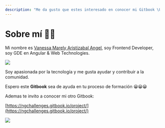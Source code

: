 ```yaml
---
description: "Me da gusto que estes interesado en conocer mi Gitbook \U0001F44D"
---
```


# Sobre mí 👩‍💻

Mi nombre es [Vanessa Marely Aristizabal Angel](https://twitter.com/vanessamarely), soy Frontend Developer, soy GDE en Angular & Web Technologies.

![](.gitbook/assets/fotogde.png)

Soy apasionada por la tecnología y me gusta ayudar y contribuir a la comunidad.

Espero este **Gitbook** sea de ayuda en tu proceso de formación 😀😀😀

Ademas te invito a conocer mi otro Gitbook:

[https://ngchallenges.gitbook.io/project/](https://ngchallenges.gitbook.io/project/)

![](.gitbook/assets/vanessa2.png)

